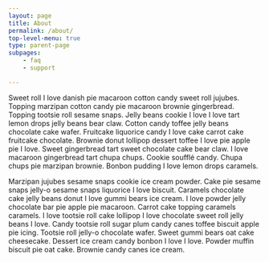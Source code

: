 ```yaml
---
layout: page
title: About
permalink: /about/
top-level-menu: true
type: parent-page
subpages: 
    - faq
    - support

---
```


Sweet roll I love danish pie macaroon cotton candy sweet roll jujubes. Topping marzipan cotton candy pie macaroon brownie gingerbread. Topping tootsie roll sesame snaps. Jelly beans cookie I love I love tart lemon drops jelly beans bear claw. Cotton candy toffee jelly beans chocolate cake wafer. Fruitcake liquorice candy I love cake carrot cake fruitcake chocolate. Brownie donut lollipop dessert toffee I love pie apple pie I love. Sweet gingerbread tart sweet chocolate cake bear claw. I love macaroon gingerbread tart chupa chups. Cookie soufflé candy. Chupa chups pie marzipan brownie. Bonbon pudding I love lemon drops caramels.

Marzipan jujubes sesame snaps cookie ice cream powder. Cake pie sesame snaps jelly-o sesame snaps liquorice I love biscuit. Caramels chocolate cake jelly beans donut I love gummi bears ice cream. I love powder jelly chocolate bar pie apple pie macaroon. Carrot cake topping caramels caramels. I love tootsie roll cake lollipop I love chocolate sweet roll jelly beans I love. Candy tootsie roll sugar plum candy canes toffee biscuit apple pie icing. Tootsie roll jelly-o chocolate wafer. Sweet gummi bears oat cake cheesecake. Dessert ice cream candy bonbon I love I love. Powder muffin biscuit pie oat cake. Brownie candy canes ice cream.